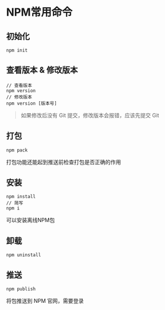 # NPM常用命令

## 初始化

```shell
npm init
```

## 查看版本 & 修改版本

```shell
// 查看版本
npm version
// 修改版本
npm version [版本号]
```

> 如果修改后没有 Git 提交，修改版本会报错，应该先提交 Git

## 打包

```shell
npm pack
```

打包功能还能起到推送前检查打包是否正确的作用

## 安装

```shell
npm install
// 简写
npm i
```

可以安装离线NPM包

## 卸载

```shell
npm uninstall
```

## 推送

```shell
npm publish
```

将包推送到 NPM 官网，需要登录
